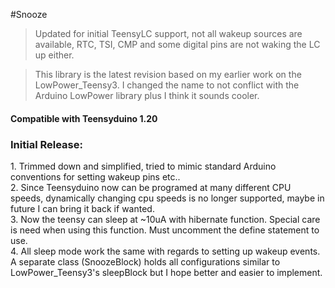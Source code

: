 #Snooze
>Updated for initial TeensyLC support, not all wakeup sources are available, RTC, TSI, CMP and some digital pins are not waking the LC up either.

>This library is the latest revision based on my earlier work on the LowPower_Teensy3. I changed the name to not conflict with the Arduino LowPower library plus I think it sounds cooler.

<h4>Compatible with Teensyduino 1.20</h4> 

<h3>Initial Release:</h3>
1.  Trimmed down and simplified, tried to mimic standard Arduino conventions for setting wakeup pins etc..<br>
2.  Since Teensyduino now can be programed at many different CPU speeds, dynamically changing cpu speeds is no longer supported, maybe in future I can bring it back if wanted.<br>
3.  Now the teensy can sleep at ~10uA with hibernate function. Special care is need when using this function. Must uncomment the define statement to use.<br>
4.  All sleep mode work the same with regards to setting up wakeup events. A separate class (SnoozeBlock) holds all configurations similar to LowPower_Teensy3's sleepBlock but I hope better and easier to implement.<br>


